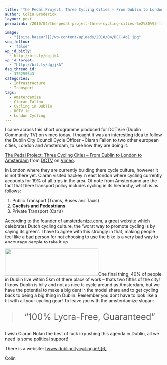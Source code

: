 ```yaml
---
title: 'The Pedal Project: Three Cycling Cities – From Dublin to London to Amsterdam'
author: Colin Broderick
layout: post
permalink: /2010/04/the-pedal-project-three-cycling-cities-%e2%80%93-from-dublin-to-london-to-amsterdam/

image:
  - "{{site.baseurl}}/wp-content/uploads/2010/04/DCC-Ad1.jpg"
seo_follow:
  - 'false'
wp_jd_bitly:
  - http://bit.ly/dgjjkA
wp_jd_target:
  - "http://bit.ly/dgjjkA"
dsq_thread_id:
  - 376255543
categories:
  - Infrastructure
  - Transport
tags:
  - Amsterdamize
  - Ciaran Fallon
  - Cycling in Dublin
  - DCTV.ie
  - London Cycling
---
```

I came across this short programme produced for DCTV.ie (Dublin Community TV) on vimeo today. I thought it was an interesting idea to follow the Dublin City Council Cycle Officer &#8211; Ciaran Fallon to two other european cities, London and Amsterdam, to see how they are doing it.

<!--more-->



[The Pedal Project: Three Cycling Cities – From Dublin to London to Amsterdam][1] from [DCTV][2] on [Vimeo][3].

In London where they are currently building there cycle culture, however it is not there yet. Ciaran visited hackey in east london where cycling currently accounts for 19% of all trips in the area. Of note from Amsterdamn are the fact that there transport policy includes cycling in its hierarchy, which is as follows:

1.  Public Transport (Trams, Buses and Taxis)
2.  **Cyclists and Pedestrians**
3.  Private Transport (Car&#8217;s)

According to the founder of [amsterdamize.com][4], a great website which celebrates Dutch cycling culture, the &#8220;worst way to promote cycling is by saying its green&#8221;. I have to agree with this strongly in that, making people feel like a bad person for not choosing to use the bike is a very bad way to encourage people to take it up.

[<img class="alignleft size-medium wp-image-669" title="dublincitycycling.ie" src="{{site.baseurl}}/wp-content/uploads/2010/04/dublincitycycling.ie_-300x87.jpg" alt="" width="300" height="87" />][5]One final thing, 40% of people in Dublin live within 5km of there place of work &#8211; thats two fifths of the city! I know Dublin is hilly and not as nice to cycle around as Amsterdam, but we have the potential to make a big dent in the model share and to get cycling back to being a big thing in Dublin. Remember you dont have to look like a tit with all your cycling gear! To leave you with the amsterdamize slogan:

> <p style="text-align: center; font-size: 2em;">
>   &#8220;100% Lycra-Free, Guaranteed&#8221;
> </p>

I wish Ciaran Nolan the best of luck in pushing this agenda in Dublin, all we need is some political support!

There is a website: [www.dublincitycycling.ie/][6]

Colin



 [1]: http://vimeo.com/10095272
 [2]: http://vimeo.com/user950597
 [3]: http://vimeo.com
 [4]: http://amsterdamize.com/ "100% Lycra-Free, Guaranteed"
 [5]: http://www.dublincitycycling.ie
 [6]: http://www.dublincitycycling.ie/